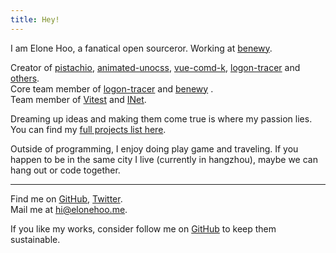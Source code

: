```yaml
---
title: Hey!
---
```


I am Elone Hoo, a fanatical open sourceror. Working at [benewy](https://github.com/benewy).

Creator of [pistachio](https://github.com/elonehoo/pistachio), [animated-unocss](https://github.com/elonehoo/animated-unocss), [vue-comd-k](https://github.com/elonehoo/vue-comd-k), [logon-tracer](https://github.com/logon-tracer) and [others](/projects).<br>
Core team member of [logon-tracer](https://github.com/logon-tracer) and [benewy](https://github.com/benewy) .<br>
Team member of [Vitest](https://github.com/vitest-dev) and [INet](https://github.com/hzpt-inet-club).

Dreaming up ideas and making them come true is where my passion lies. You can find my [full projects list here](/projects).

Outside of programming, I enjoy doing play game and traveling. If you happen to be in the same city I live (currently in hangzhou), maybe we can hang out or code together.

***

Find me on [GitHub](https://github.com/antfu), [Twitter](https://www.twitter.com/antfu7).<br>
Mail me at [hi@elonehoo.me](mailto:hi@elonehoo.me).<br>

If you like my works, consider follow me on [GitHub](https://github.com/elonehoo) to keep them sustainable.
